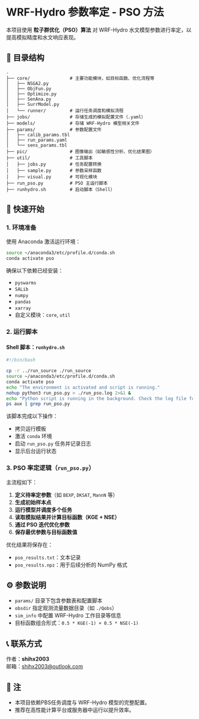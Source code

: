 # WRF-Hydro 参数率定 - PSO 方法

本项目使用 **粒子群优化（PSO）算法** 对 WRF-Hydro 水文模型参数进行率定，以提高模拟精度和水文响应表现。

## 📁 目录结构

```
.
├── core/               # 主要功能模块，如目标函数、优化流程等
│   ├── NSGA2.py
│   ├── ObjFun.py
│   ├── Optimize.py
│   ├── SenAna.py
│   ├── SurrModel.py
│   └── runner/         # 运行任务调度和模拟流程
├── jobs/               # 存储生成的模拟配置文件（.yaml）
├── models/             # 存储 WRF-Hydro 模型相关文件
├── params/             # 参数配置文件
│   ├── calib_params.tbl
│   ├── run_params.yaml
│   └── sens_params.tbl
├── pic/                # 图像输出（如敏感性分析、优化结果图）
├── util/               # 工具脚本
│   ├── jobs.py         # 任务配置转换
│   ├── sample.py       # 参数采样函数
│   ├── visual.py       # 可视化模块
├── run_pso.py          # PSO 主运行脚本
├── runhydro.sh         # 启动脚本（Shell）
```

## 🚀 快速开始

### 1. 环境准备

使用 Anaconda 激活运行环境：

```bash
source ~/anaconda3/etc/profile.d/conda.sh
conda activate pso
```

确保以下依赖已经安装：

- `pyswarms`
- `SALib`
- `numpy`
- `pandas`
- `xarray`
- 自定义模块：`core`, `util`

### 2. 运行脚本

#### Shell 脚本：`runhydro.sh`

```bash
#!/bin/bash

cp -r ../run_source ./run_source
source ~/anaconda3/etc/profile.d/conda.sh
conda activate pso
echo "The environment is activated and script is running."
nohup python3 run_pso.py > ./run_pso.log 2>&1 &
echo "Python script is running in the background. Check the log file for output."
ps aux | grep run_pso.py
```

该脚本完成以下操作：

- 拷贝运行模板
- 激活 `conda` 环境
- 启动 `run_pso.py` 任务并记录日志
- 显示后台运行状态

### 3. PSO 率定逻辑（`run_pso.py`）

主流程如下：

1. **定义待率定参数**（如 `BEXP`, `DKSAT`, `MannN` 等）
2. **生成初始样本点**
3. **运行模型并调度多个任务**
4. **读取模拟结果并计算目标函数（KGE + NSE）**
5. **通过 PSO 迭代优化参数**
6. **保存最优参数与目标函数值**

优化结果将保存在：

- `pso_results.txt`：文本记录
- `pso_results.npz`：用于后续分析的 NumPy 格式

## ⚙️ 参数说明

- `params/` 目录下包含参数表和配置脚本
- `obsdir` 指定观测流量数据目录（如 `./Qobs`）
- `sim_info` 中配置 WRF-Hydro 工作目录等信息
- 目标函数组合形式：`0.5 * KGE(-1) + 0.5 * NSE(-1)`

## 📞 联系方式

作者：**shihx2003**  
邮箱：<shihx2003@outlook.com>  

## 📌 注

- 本项目依赖PBS任务调度与 WRF-Hydro 模型的完整配置。
- 推荐在高性能计算平台或服务器中运行以提升效率。

